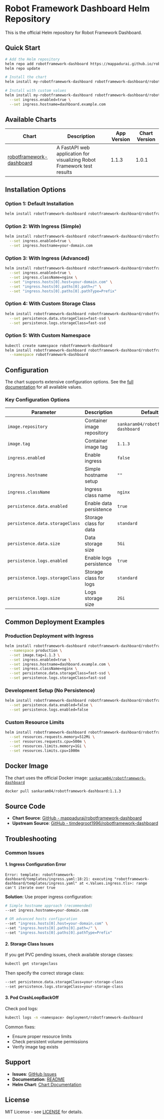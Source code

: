 # Robot Framework Dashboard Helm Repository

This is the official Helm repository for Robot Framework Dashboard.

## Quick Start

```bash
# Add the Helm repository
helm repo add robotframework-dashboard https://mappadurai.github.io/robotframework-dashboard/
helm repo update

# Install the chart
helm install my-robotframework-dashboard robotframework-dashboard/robotframework-dashboard

# Install with custom values
helm install my-robotframework-dashboard robotframework-dashboard/robotframework-dashboard \
  --set ingress.enabled=true \
  --set ingress.hostname=dashboard.example.com
```

## Available Charts

| Chart | Description | App Version | Chart Version |
|-------|-------------|-------------|---------------|
| [robotframework-dashboard](https://github.com/mappadurai/robotframework-dashboard) | A FastAPI web application for visualizing Robot Framework test results | 1.1.3 | 1.0.1 |

## Installation Options

### Option 1: Default Installation
```bash
helm install robotframework-dashboard robotframework-dashboard/robotframework-dashboard
```

### Option 2: With Ingress (Simple)
```bash
helm install robotframework-dashboard robotframework-dashboard/robotframework-dashboard \
  --set ingress.enabled=true \
  --set ingress.hostname=your-domain.com
```

### Option 3: With Ingress (Advanced)
```bash
helm install robotframework-dashboard robotframework-dashboard/robotframework-dashboard \
  --set ingress.enabled=true \
  --set ingress.className=nginx \
  --set "ingress.hosts[0].host=your-domain.com" \
  --set "ingress.hosts[0].paths[0].path=/" \
  --set "ingress.hosts[0].paths[0].pathType=Prefix"
```

### Option 4: With Custom Storage Class
```bash
helm install robotframework-dashboard robotframework-dashboard/robotframework-dashboard \
  --set persistence.data.storageClass=fast-ssd \
  --set persistence.logs.storageClass=fast-ssd
```

### Option 5: With Custom Namespace
```bash
kubectl create namespace robotframework-dashboard
helm install robotframework-dashboard robotframework-dashboard/robotframework-dashboard \
  --namespace robotframework-dashboard
```

## Configuration

The chart supports extensive configuration options. See the [full documentation](https://github.com/mappadurai/robotframework-dashboard/tree/main/helm/robotframework-dashboard) for all available values.

### Key Configuration Options

| Parameter | Description | Default |
|-----------|-------------|---------|
| `image.repository` | Container image repository | `sankaram04/robotframework-dashboard` |
| `image.tag` | Container image tag | `1.1.3` |
| `ingress.enabled` | Enable ingress | `false` |
| `ingress.hostname` | Simple hostname setup | `""` |
| `ingress.className` | Ingress class name | `nginx` |
| `persistence.data.enabled` | Enable data persistence | `true` |
| `persistence.data.storageClass` | Storage class for data | `standard` |
| `persistence.data.size` | Data storage size | `5Gi` |
| `persistence.logs.enabled` | Enable logs persistence | `true` |
| `persistence.logs.storageClass` | Storage class for logs | `standard` |
| `persistence.logs.size` | Logs storage size | `2Gi` |

## Common Deployment Examples

### Production Deployment with Ingress
```bash
helm install robotframework-dashboard robotframework-dashboard/robotframework-dashboard \
  --namespace production \
  --set image.tag=1.1.3 \
  --set ingress.enabled=true \
  --set ingress.hostname=dashboard.example.com \
  --set ingress.className=nginx \
  --set persistence.data.storageClass=fast-ssd \
  --set persistence.logs.storageClass=fast-ssd
```

### Development Setup (No Persistence)
```bash
helm install robotframework-dashboard robotframework-dashboard/robotframework-dashboard \
  --set persistence.data.enabled=false \
  --set persistence.logs.enabled=false
```

### Custom Resource Limits
```bash
helm install robotframework-dashboard robotframework-dashboard/robotframework-dashboard \
  --set resources.requests.memory=512Mi \
  --set resources.requests.cpu=500m \
  --set resources.limits.memory=1Gi \
  --set resources.limits.cpu=1000m
```

## Docker Image

The chart uses the official Docker image: [`sankaram04/robotframework-dashboard`](https://hub.docker.com/r/sankaram04/robotframework-dashboard)

```bash
docker pull sankaram04/robotframework-dashboard:1.1.3
```

## Source Code

- **Chart Source**: [GitHub - mappadurai/robotframework-dashboard](https://github.com/mappadurai/robotframework-dashboard)
- **Upstream Source**: [GitHub - timdegroot1996/robotframework-dashboard](https://github.com/timdegroot1996/robotframework-dashboard)

## Troubleshooting

### Common Issues

#### 1. Ingress Configuration Error
```
Error: template: robotframework-dashboard/templates/ingress.yaml:18:21: executing "robotframework-dashboard/templates/ingress.yaml" at <.Values.ingress.tls>: range can't iterate over true
```

**Solution**: Use proper ingress configuration:
```bash
# Simple hostname approach (recommended)
--set ingress.hostname=your-domain.com

# OR advanced hosts configuration
--set "ingress.hosts[0].host=your-domain.com" \
--set "ingress.hosts[0].paths[0].path=/" \
--set "ingress.hosts[0].paths[0].pathType=Prefix"
```

#### 2. Storage Class Issues
If you get PVC pending issues, check available storage classes:
```bash
kubectl get storageclass
```

Then specify the correct storage class:
```bash
--set persistence.data.storageClass=your-storage-class
--set persistence.logs.storageClass=your-storage-class
```

#### 3. Pod CrashLoopBackOff
Check pod logs:
```bash
kubectl logs -n <namespace> deployment/robotframework-dashboard
```

Common fixes:
- Ensure proper resource limits
- Check persistent volume permissions
- Verify image tag exists

## Support

- **Issues**: [GitHub Issues](https://github.com/mappadurai/robotframework-dashboard/issues)
- **Documentation**: [README](https://github.com/mappadurai/robotframework-dashboard/blob/main/README.md)
- **Helm Chart**: [Chart Documentation](https://github.com/mappadurai/robotframework-dashboard/tree/main/helm/robotframework-dashboard)

## License

MIT License - see [LICENSE](https://github.com/mappadurai/robotframework-dashboard/blob/main/LICENSE) for details.
